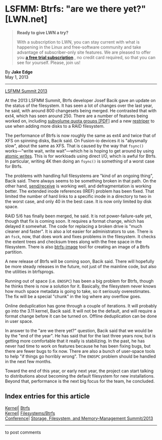 # LSFMM: Btrfs: "are we there yet?" [LWN.net]

> **Ready to give LWN a try?**
> 
> With a subscription to LWN, you can stay current with what is happening in the Linux and free-software community and take advantage of subscriber-only site features. We are pleased to offer you **[a free trial subscription](https://lwn.net/Promo/nst-trial/claim)** , no credit card required, so that you can see for yourself. Please, join us! 

By **Jake Edge**  
May 1, 2013 

* * *

[LSFMM Summit 2013](/Articles/LSFMM2013/)

At the 2013 LSFMM Summit, Btrfs developer Josef Bacik gave an update on the status of the filesystem. It has seen a lot of changes over the last year, he said, with around 800 changesets being merged. He contrasted that with ext4, which has seen around 250. There are a number of features being worked on, including [subvolume quota groups [PDF]](http://sensille.com/qgroups.pdf) and a new [restriper](/Articles/474790/) to use when adding more disks to a RAID filesystem. 

The performance of Btrfs is now roughly the same as ext4 and twice that of XFS on spinning disks, Bacik said. On Fusion-io devices it is "abysmally slow", about the same as XFS. That is caused by the way that `fsync()` works—"write wait, write wait"—which he is hoping to get around by using [atomic writes](/Articles/548116/). This is for workloads using direct I/O, which is awful for Btrfs. In particular, writing 4K then doing an `fsync()` is something of a worst case for Btrfs. 

The problems with handling full filesystems are "kind of an ongoing thing", Bacik said. There always seems to be something broken in that path. On the other hand, [send/receive](/Articles/506244/) is working well, and defragmentation is working better. The extended inode references (IREF) problem has been fixed. That limited the number of hard links to a specific inode in a directory to two in the worst case, and only 40 in the best case. It is now only limited by disk space. 

RAID 5/6 has finally been merged, he said. It is not power-failure-safe yet, though that fix is coming soon. It requires a format change, which has delayed it somewhat. The code for replacing a broken drive is "much cleaner and faster". It is also a lot easier for administrators to use. There is an `fsck`, now, that does work and fixes problems in the filesystem. It checks the extent trees and checksum trees along with the free space in the filesystem. There is also [btrfs-image](https://btrfs.wiki.kernel.org/index.php/Btrfs-image) tool for creating an image of a Btrfs partition. 

A new release of Btrfs will be coming soon, Bacik said. There will hopefully be more steady releases in the future, not just of the mainline code, but also the utilities in btrfsprogs. 

Running out of space (i.e. `ENOSPC`) has been a big problem for Btrfs, though he thinks there is now a solution for it. Basically, the filesystem never knows how much space metadata is going to take, so it seriously overestimates. The fix will be a special "chunk" in the log where any overflow goes. 

Online deduplication has gone through a couple of iterations. It will probably go into the 3.11 kernel, Bacik said. It will not be the default, and will require a format change before it can be turned on. Offline deduplication can be done in user space. 

In answer to the "are we there yet?" question, Bacik said that we would be by the "end of the year". He has said that for the last three years now, but is getting more comfortable that it really is stabilizing. In the past, he has never had time to work on features because he has been fixing bugs, but there are fewer bugs to fix now. There are also a bunch of user-space tools to help "if things go horribly wrong". The `ENOSPC` problem should be handled in the next few months. 

Toward the end of this year, or early next year, the project can start talking to distributions about becoming the default filesystem for new installations. Beyond that, performance is the next big focus for the team, he concluded. 

  
Index entries for this article  
---  
[Kernel](/Kernel/Index)| [Btrfs](/Kernel/Index#Btrfs)  
[Kernel](/Kernel/Index)| [Filesystems/Btrfs](/Kernel/Index#Filesystems-Btrfs)  
[Conference](/Archives/ConferenceIndex/)| [Storage, Filesystem, and Memory-Management Summit/2013](/Archives/ConferenceIndex/#Storage_Filesystem_and_Memory-Management_Summit-2013)  
  


* * *

to post comments 
